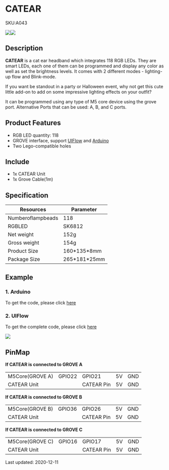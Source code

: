 # CATEAR

<el-tag effect="plain">SKU:A043</el-tag>

<div class="product_pic"><img src="assets/img/product_pics/unit/unit_catear_01.webp"><img src="assets/img/product_pics/unit/unit_catear_02.webp"></div>

## Description

**CATEAR** is a cat ear headband which integrates 118 RGB LEDs. They are smart LEDs, each one of them can be programmed and display any color as well as set the brightness levels. It comes with 2 different modes - lighting-up flow and Blink-mode.

If you want be standout in a party or Halloween event, why not get this cute little add-on to add on some impressive lighting effects on your outfit?

It can be programmed using any type of M5 core device using the grove port.
Alternative Ports that can be used: A, B, and C ports.

## Product Features

- RGB LED quantity: 118
- GROVE interface, support [UIFlow](http://flow.m5stack.com) and [Arduino](http://www.arduino.cc)
- Two Lego-compatible holes

## Include

- 1x CATEAR Unit
- 1x Grove Cable(1m)

## Specification

<table class="table-1">
    <thead>
      <tr>
         <th>Resources</th>
         <th>Parameter</th>
      </tr>
    </thead>
    <tbody>
      <tr>
         <td>Numberoflampbeads</td>
         <td>118</td>
      </tr>
      <tr>
         <td>RGBLED</td>
         <td>SK6812</td>
      </tr>
      <tr>
         <td>Net weight</td>
         <td>152g</td>
      </tr>
      <tr>
         <td>Gross weight</td>
         <td>154g</td>
      </tr>
      <tr>
         <td>Product Size</td>
         <td>160*135*8mm</td>
      </tr>
      <tr>
         <td>Package Size</td>
         <td>265*181*25mm</td>
      </tr>
    </tbody>
</table>

## Example

### 1. Arduino

To get the code, please click [here](https://github.com/m5stack/M5Stack/tree/master/examples/Unit/CATEAR_SK6812)

### 2. UIFlow

To get the complete code, please click [here](https://github.com/m5stack/M5-ProductExampleCodes/tree/master/Unit/CATEAR/UIFlow)

<img src="assets/img/product_pics/unit/unit_example/CATEAR/example_unit_catear_01.webp">

## PinMap

**If CATEAR is connected to GROVE A**

<table>
  <tr><td>M5Core(GROVE A)</td><td>GPIO22</td><td>GPIO21</td><td>5V</td><td>GND</td></tr>
  <tr><td>CATEAR Unit</td><td> </td><td>CATEAR Pin</td><td>5V</td><td>GND</td></tr>
</table>

**If CATEAR is connected to GROVE B**

<table>
  <tr><td>M5Core(GROVE B)</td><td>GPIO36</td><td>GPIO26</td><td>5V</td><td>GND</td></tr>
  <tr><td>CATEAR Unit</td><td> </td><td>CATEAR Pin</td><td>5V</td><td>GND</td></tr>
</table>

**If CATEAR is connected to GROVE C**

<table>
<tr><td>M5Core(GROVE C)</td><td>GPIO16</td><td>GPIO17</td><td>5V</td><td>GND</td></tr>
 <tr><td>CATEAR Unit</td><td> </td><td>CATEAR Pin</td><td>5V</td><td>GND</td></tr>
</table>

<el-divider content-position="right">Last updated: 2020-12-11</el-divider>

<script>

   var purchase_link = 'https://m5stack.com/collections/m5-unit/products/m5stack-official-cute-cat-ears-acrylic';

   anchor_search(purchase_link);
   scrollFunc();

</script>
